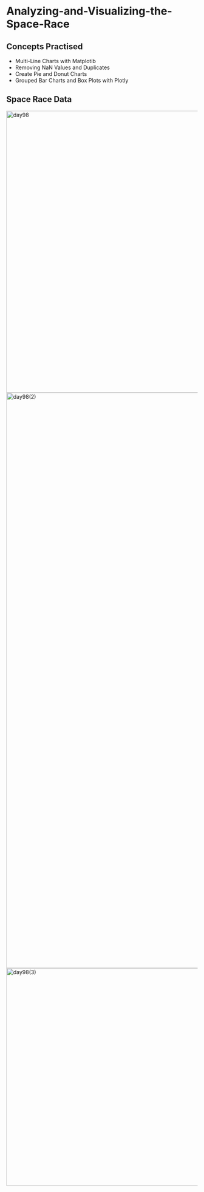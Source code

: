 # Analyzing-and-Visualizing-the-Space-Race

## Concepts Practised
- Multi-Line Charts with Matplotib
- Removing NaN Values and Duplicates
- Create Pie and Donut Charts
- Grouped Bar Charts and Box Plots with Plotly
## Space Race Data
<img width="743" alt="day98" src="https://user-images.githubusercontent.com/98851253/174491084-c01fe84e-cfbc-4f42-8540-b9bf86e1623a.png">
<img width="1517" alt="day98(2)" src="https://user-images.githubusercontent.com/98851253/174491086-7ffd9715-92b4-4e13-b266-9b07122a2f85.png">
<img width="574" alt="day98(3)" src="https://user-images.githubusercontent.com/98851253/174491125-9d59286d-150a-40f9-9788-2403f4bc3d9d.png">
